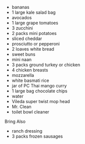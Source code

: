 - bananas
- 1 large kale salad bag
- avocados
- 1 large grape tomatoes
- 3 zucchini
- 2 packs mini potatoes
- sliced cheddar
- prosciutto or pepperoni
- 2 loaves white bread
- sweet buns
- mini naan
- 3 packs ground turkey or chicken
- 4 chicken breasts
- mozzarella
- white basmati rice
- jar of PC Thai mango curry
- 1 large bag chocolate chips
- water
- Vileda super twist mop head
- Mr. Clean
- toilet bowl cleaner

Bring Also
- ranch dressing
- 3 packs frozen sausages
